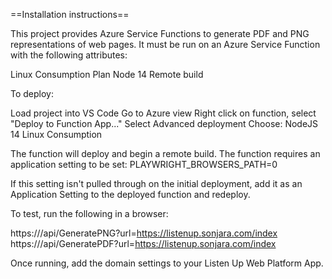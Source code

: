 ==Installation instructions==

This project provides Azure Service Functions to generate PDF and PNG representations of web pages. It must be run on an Azure Service Function with the following attributes:

Linux Consumption Plan
Node 14
Remote build

To deploy:

Load project into VS Code
Go to Azure view
Right click on function, select "Deploy to Function App..."
Select Advanced deployment
Choose:
    NodeJS 14
    Linux
    Consumption

The function will deploy and begin a remote build.
The function requires an application setting to be set:
    PLAYWRIGHT_BROWSERS_PATH=0

If this setting isn't pulled through on the initial deployment, add it as an Application Setting to the deployed function and redeploy.

To test, run the following in a browser:

https://<function domain>/api/GeneratePNG?url=https://listenup.sonjara.com/index
https://<function domain>/api/GeneratePDF?url=https://listenup.sonjara.com/index

Once running, add the domain settings to your Listen Up Web Platform App.
